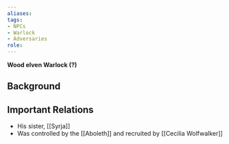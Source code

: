 ```yaml
---
aliases: 
tags: 
- NPCs
- Warlock
- Adversaries
role: 
---
```

**Wood elven Warlock (?)**

## Background





## Important Relations
* His sister, [[Syrja]]
* Was controlled by the [[Aboleth]] and recruited by [[Cecilia Wolfwalker]] 
